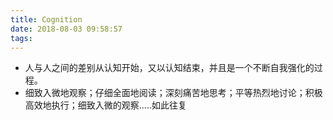 ```yaml
---
title: Cognition
date: 2018-08-03 09:58:57
tags:
---
```


* 人与人之间的差别从认知开始，又以认知结束，并且是一个不断自我强化的过程。
* 细致入微地观察；仔细全面地阅读；深刻痛苦地思考；平等热烈地讨论；积极高效地执行；细致入微的观察.....如此往复
